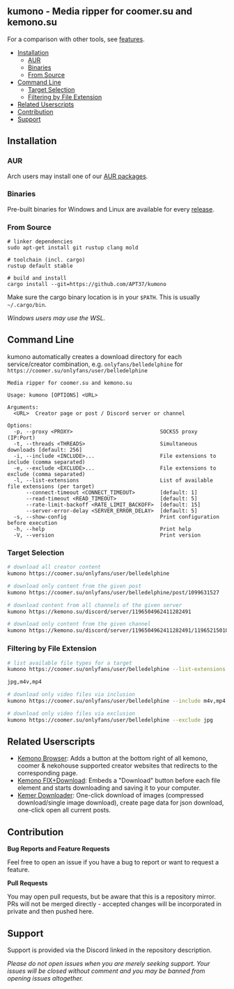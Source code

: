 <h2>kumono - Media ripper for coomer.su and kemono.su</h2>

For a comparison with other tools, see [features](FEATURES.md).

- [Installation](#installation)
  - [AUR](#aur)
  - [Binaries](#binaries)
  - [From Source](#from-source)
- [Command Line](#command-line)
  - [Target Selection](#target-selection)
  - [Filtering by File Extension](#filtering-by-file-extension)
- [Related Userscripts](#related-userscripts)
- [Contribution](#contribution)
- [Support](#support)

## Installation

### AUR

Arch users may install one of our [AUR packages](AUR.md).

### Binaries

Pre-built binaries for Windows and Linux are available for every [release][releases].

### From Source

```fish
# linker dependencies
sudo apt-get install git rustup clang mold

# toolchain (incl. cargo)
rustup default stable

# build and install
cargo install --git=https://github.com/APT37/kumono
```

Make sure the cargo binary location is in your `$PATH`. This is usually `~/.cargo/bin`.

*Windows users may use the WSL.*

## Command Line

kumono automatically creates a download directory for each service/creator combination, e.g. `onlyfans/belledelphine` for `https://coomer.su/onlyfans/user/belledelphine`

```
Media ripper for coomer.su and kemono.su

Usage: kumono [OPTIONS] <URL>

Arguments:
  <URL>  Creator page or post / Discord server or channel

Options:
  -p, --proxy <PROXY>                            SOCKS5 proxy (IP:Port)
  -t, --threads <THREADS>                        Simultaneous downloads [default: 256]
  -i, --include <INCLUDE>...                     File extensions to include (comma separated)
  -e, --exclude <EXCLUDE>...                     File extensions to exclude (comma separated)
  -l, --list-extensions                          List of available file extensions (per target)
      --connect-timeout <CONNECT_TIMEOUT>        [default: 1]
      --read-timeout <READ_TIMEOUT>              [default: 5]
      --rate-limit-backoff <RATE_LIMIT_BACKOFF>  [default: 15]
      --server-error-delay <SERVER_ERROR_DELAY>  [default: 5]
  -s, --show-config                              Print configuration before execution
  -h, --help                                     Print help
  -V, --version                                  Print version

```

### Target Selection

```bash
# download all creator content
kumono https://coomer.su/onlyfans/user/belledelphine

# download only content from the given post
kumono https://coomer.su/onlyfans/user/belledelphine/post/1099631527

# download content from all channels of the given server
kumono https://kemono.su/discord/server/1196504962411282491

# download only content from the given channel
kumono https://kemono.su/discord/server/1196504962411282491/1196521501059469463
```

### Filtering by File Extension

```bash
# list available file types for a target
kumono https://coomer.su/onlyfans/user/belledelphine --list-extensions

jpg,m4v,mp4

# download only video files via inclusion
kumono https://coomer.su/onlyfans/user/belledelphine --include m4v,mp4

# download only video files via exclusion
kumono https://coomer.su/onlyfans/user/belledelphine --exclude jpg
```

## Related Userscripts

- [Kemono Browser][us1]: Adds a button at the bottom right of all kemono, coomer & nekohouse supported creator websites that redirects to the corresponding page.
- [Kemono FIX+Download][us2]: Embeds a "Download" button before each file element and starts downloading and saving it to your computer.
- [Kemer Downloader][us3]: One-click download of images (compressed download/single image download), create page data for json download, one-click open all current posts.

## Contribution

**Bug Reports and Feature Requests**

Feel free to open an issue if you have a bug to report or want to request a feature.

**Pull Requests**

You may open pull requests, but be aware that this is a repository mirror. PRs will not be merged directly - accepted changes will be incorporated in private and then pushed here.

## Support

Support is provided via the Discord linked in the repository description.

*Please do not open issues when you are merely seeking support. Your issues will be closed without comment and you may be banned from opening issues altogether.*

<!-- link definitions -->

[coomer]: https://coomer.su
[kemono]: https://kemono.su

[releases]: https://github.com/APT37/kumono/releases

[us1]: https://sleazyfork.org/en/scripts/483259-kemono-browser
[us2]: https://sleazyfork.org/en/scripts/519690-kemono-fix-download
[us3]: https://sleazyfork.org/en/scripts/472282-kemer-%E4%B8%8B%E8%BC%89%E5%99%A8
